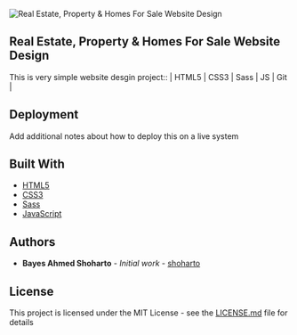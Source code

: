 
![Real Estate, Property & Homes For Sale Website Design](https://user-images.githubusercontent.com/23438431/84922586-a1bb3500-b0f8-11ea-8b6f-7b2502338344.png)

## Real Estate, Property & Homes For Sale Website Design

This is very simple website desgin project:: | HTML5 | CSS3 | Sass  | JS | Git |

## Deployment

Add additional notes about how to deploy this on a live system

## Built With

* [HTML5](#) 
* [CSS3](#) 
* [Sass](#) 
* [JavaScript](#) 

## Authors

* **Bayes Ahmed Shoharto** - *Initial work* - [shoharto](https://github.com/shoharto/)


## License

This project is licensed under the MIT License - see the [LICENSE.md](LICENSE.md) file for details



